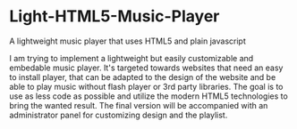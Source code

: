 # Light-HTML5-Music-Player
A lightweight music player that uses HTML5 and plain javascript

I am trying to implement a lightweight but easily customizable and embedable music player. 
It's targeted towards websites that need an easy to install player, that can be adapted to the design of the website and be able to play music without flash player or 3rd party libraries.
The goal is to use as less code as possible and utilize the modern HTML5 technologies to bring the wanted result.
The final version will be accompanied with an administrator panel for customizing design and the playlist.
